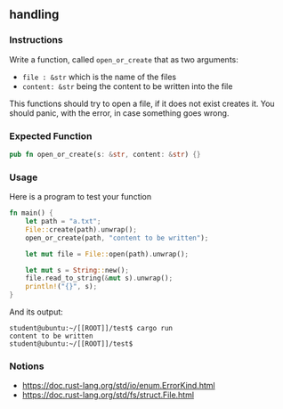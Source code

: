 ## handling

### Instructions

Write a function, called `open_or_create` that as two arguments:

- `file : &str` which is the name of the files
- `content: &str` being the content to be written into the file

This functions should try to open a file, if it does not exist creates it.
You should panic, with the error, in case something goes wrong.

### Expected Function

```rust
pub fn open_or_create(s: &str, content: &str) {}
```

### Usage

Here is a program to test your function

```rust
fn main() {
    let path = "a.txt";
    File::create(path).unwrap();
    open_or_create(path, "content to be written");

    let mut file = File::open(path).unwrap();

    let mut s = String::new();
    file.read_to_string(&mut s).unwrap();
    println!("{}", s);
}
```

And its output:

```console
student@ubuntu:~/[[ROOT]]/test$ cargo run
content to be written
student@ubuntu:~/[[ROOT]]/test$
```

### Notions

- https://doc.rust-lang.org/std/io/enum.ErrorKind.html
- https://doc.rust-lang.org/std/fs/struct.File.html
